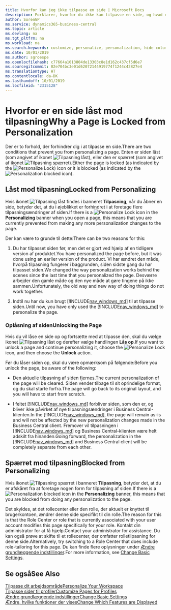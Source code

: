 ```yaml
---
title: Hvorfor kan jeg ikke tilpasse en side | Microsoft Docs
description: Forklarer, hvorfor du ikke kan tilpasse en side, og hvad du kan gøre for at låse den op, så du kan tilpasse den.
author: SorenGP
ms.service: dynamics365-business-central
ms.topic: article
ms.devlang: na
ms.tgt_pltfrm: na
ms.workload: na
ms.search.keywords: customize, personalize, personalization, hide columns, remove fields, move fields
ms.date: 10/01/2019
ms.author: sgroespe
ms.openlocfilehash: c77664a1013804de13303c8e1d162c437cf5d6e7
ms.sourcegitcommit: 02e704bc3e01d62072144919774f1244c42827e4
ms.translationtype: HT
ms.contentlocale: da-DK
ms.lasthandoff: 10/01/2019
ms.locfileid: "2315128"
---
```

# <a name="why-a-page-is-locked-from-personalization"></a><span data-ttu-id="ddb63-103">Hvorfor er en side låst mod tilpasning</span><span class="sxs-lookup"><span data-stu-id="ddb63-103">Why a Page is Locked from Personalization</span></span>

<span data-ttu-id="ddb63-104">Der er to forhold, der forhindrer dig i at tilpasse en side.</span><span class="sxs-lookup"><span data-stu-id="ddb63-104">There are two conditions that prevent you from personalizing a page.</span></span> <span data-ttu-id="ddb63-105">Enten er siden låst (som angivet af ikonet ![Tilpasning låst](media/personalization-lock-icon.png "Tilpasning låst")), eller den er spærret (som angivet af ikonet ![Tilpasning spærret](media/personalization-blocked-icon.png "Tilpasning spærret")).</span><span class="sxs-lookup"><span data-stu-id="ddb63-105">Either the page is locked (as indicated by the ![Personalize Lock](media/personalization-lock-icon.png "Personalize lock")) icon or it is blocked (as indicated by the ![Personalization blocked](media/personalization-blocked-icon.png "Personalization blocked") icon).</span></span>

## <a name="locked-from-personalizing"></a><span data-ttu-id="ddb63-106">Låst mod tilpasning</span><span class="sxs-lookup"><span data-stu-id="ddb63-106">Locked from Personalizing</span></span>

<span data-ttu-id="ddb63-107">Hvis ikonet ![Tilpasning låst](media/personalization-lock-icon.png "Tilpasning låst") findes i banneret **Tilpasning**, når du åbner en side, betyder det, at du i øjeblikket er forhindret i at foretage flere tilpasningsændringer af siden.</span><span class="sxs-lookup"><span data-stu-id="ddb63-107">If there is a ![Personalize Lock](media/personalization-lock-icon.png "Personalize lock") icon in the **Personalizing** banner when you open a page, this means that you are currently prevented from making any more personalization changes to the page.</span></span>

<!-- This is because we changed the way personalization works behind the scenes since the last time that you personalized the page. Unfortunately, the old way and new of doing things do not work together.

The page currently includes the last personalization changes that you made. If you want to continue personalizing the page, then you can choose the lock icon and then **Unlock**. Just be aware that if you choose to unlock the page, the current personalization of the page will be cleared, and you will have to start from scratch.
-->

<span data-ttu-id="ddb63-108">Der kan være to grunde til dette:</span><span class="sxs-lookup"><span data-stu-id="ddb63-108">There can be two reasons for this:</span></span>

1. <span data-ttu-id="ddb63-109">Du har tilpasset siden før, men det er gjort ved hjælp af en tidligere version af produktet.</span><span class="sxs-lookup"><span data-stu-id="ddb63-109">You have personalized the page before, but it was done using an earlier version of the product.</span></span> <span data-ttu-id="ddb63-110">Vi har ændret den måde, hvorpå tilpasning fungerer i baggrunden, siden sidste gang du har tilpasset siden.</span><span class="sxs-lookup"><span data-stu-id="ddb63-110">We changed the way personalization works behind the scenes since the last time that you personalized the page.</span></span> <span data-ttu-id="ddb63-111">Desværre arbejder den gamle måde og den nye måde at gøre tingene på ikke sammen.</span><span class="sxs-lookup"><span data-stu-id="ddb63-111">Unfortunately, the old way and new way of doing things do not work together.</span></span>

2. <span data-ttu-id="ddb63-112">Indtil nu har du kun brugt [!INCLUDE[nav_windows_md](includes/nav_windows_md.md)] til at tilpasse siden.</span><span class="sxs-lookup"><span data-stu-id="ddb63-112">Until now, you have only used the [!INCLUDE[nav_windows_md](includes/nav_windows_md.md)] to personalize the page.</span></span>

### <a name="unlocking-the-page"></a><span data-ttu-id="ddb63-113">Oplåsning af siden</span><span class="sxs-lookup"><span data-stu-id="ddb63-113">Unlocking the Page</span></span>

<span data-ttu-id="ddb63-114">Hvis du vil låse en side op og fortsætte med at tilpasse den, skal du vælge ikonet ![Tilpasning låst](media/personalization-lock-icon.png "Tilpasning låst") og derefter vælge handlingen **Lås op**.</span><span class="sxs-lookup"><span data-stu-id="ddb63-114">If you want to unlock a page and continue personalizing it, choose the ![Personalize Lock](media/personalization-lock-icon.png "Personalize lock") icon, and then choose the **Unlock** action.</span></span>  

<span data-ttu-id="ddb63-115">Før du låser siden op, skal du være opmærksom på følgende:</span><span class="sxs-lookup"><span data-stu-id="ddb63-115">Before you unlock the page, be aware of the following:</span></span>

- <span data-ttu-id="ddb63-116">Den aktuelle tilpasning af siden fjernes.</span><span class="sxs-lookup"><span data-stu-id="ddb63-116">The current personalization of the page will be cleared.</span></span> <span data-ttu-id="ddb63-117">Siden vender tilbage til sit oprindelige format, og du skal starte forfra.</span><span class="sxs-lookup"><span data-stu-id="ddb63-117">The page will go back to its original layout, and you will have to start from scratch.</span></span>

- <span data-ttu-id="ddb63-118">I feltet [!INCLUDE[nav_windows_md](includes/nav_windows_md.md)] forbliver siden, som den er, og bliver ikke påvirket af nye tilpasningsændringer i Business Central-klienten.</span><span class="sxs-lookup"><span data-stu-id="ddb63-118">In the [!INCLUDE[nav_windows_md](includes/nav_windows_md.md)], the page will remain as-is and will not be affected by the new personalization changes made in the Business Central client.</span></span> <span data-ttu-id="ddb63-119">Fremover vil tilpasningen i [!INCLUDE[nav_windows_md](includes/nav_windows_md.md)] og Business Central-klienten være helt adskilt fra hinanden.</span><span class="sxs-lookup"><span data-stu-id="ddb63-119">Going forward, the personalization in the [!INCLUDE[nav_windows_md](includes/nav_windows_md.md)] and Business Central client will be completely separate from each other.</span></span>

## <a name="blocked-from-personalizing"></a><span data-ttu-id="ddb63-120">Spærret mod tilpasning</span><span class="sxs-lookup"><span data-stu-id="ddb63-120">Blocked from Personalizing</span></span>

<span data-ttu-id="ddb63-121">Hvis ikonet ![Tilpasning spærret](media/personalization-blocked-icon.png "Tilpasning spærret") i banneret **Tilpasning**, betyder det, at du er afskåret fra at foretage nogen form for tilpasning af siden.</span><span class="sxs-lookup"><span data-stu-id="ddb63-121">If there is a ![Personalization blocked](media/personalization-blocked-icon.png "Personalization blocked") icon in the **Personalizing** banner, this means that you are blocked from doing any personalization to the page.</span></span>

<!-- Only text is translated, so removing this image for non-English UX reasons.  ![Personalize blocked](media/personalization-blocked.png "Personalize lock") -->

<span data-ttu-id="ddb63-122">Det skyldes, at det rollecenter eller den rolle, der aktuelt er knyttet til brugerkontoen, ændrer denne side specifikt til din rolle.</span><span class="sxs-lookup"><span data-stu-id="ddb63-122">The reason for this is that the Role Center or role that is currently associated with your user account modifies this page specifically for your role.</span></span> <span data-ttu-id="ddb63-123">Kontakt din administrator for at få hjælp.</span><span class="sxs-lookup"><span data-stu-id="ddb63-123">Contact your administrator for assistance.</span></span> <span data-ttu-id="ddb63-124">Du kan også prøve at skifte til et rollecenter, der omfatter rolletilpasning for denne side.</span><span class="sxs-lookup"><span data-stu-id="ddb63-124">Alternatively, try switching to a Role Center that does include role-tailoring for this page.</span></span> <span data-ttu-id="ddb63-125">Du kan finde flere oplysninger under [Ændre grundlæggende indstillinger](ui-change-basic-settings.md).</span><span class="sxs-lookup"><span data-stu-id="ddb63-125">For more information, see [Change Basic Settings](ui-change-basic-settings.md).</span></span>

## <a name="see-also"></a><span data-ttu-id="ddb63-126">Se også</span><span class="sxs-lookup"><span data-stu-id="ddb63-126">See Also</span></span>
[<span data-ttu-id="ddb63-127">Tilpasse dit arbejdsområde</span><span class="sxs-lookup"><span data-stu-id="ddb63-127">Personalize Your Workspace</span></span>](ui-personalization-user.md)  
[<span data-ttu-id="ddb63-128">Tilpasse sider til profiler</span><span class="sxs-lookup"><span data-stu-id="ddb63-128">Customize Pages for Profiles</span></span>](ui-personalization-manage.md)  
[<span data-ttu-id="ddb63-129">Ændre grundlæggende indstillinger</span><span class="sxs-lookup"><span data-stu-id="ddb63-129">Change Basic Settings</span></span>](ui-change-basic-settings.md)  
[<span data-ttu-id="ddb63-130">Ændre, hvilke funktioner der vises</span><span class="sxs-lookup"><span data-stu-id="ddb63-130">Change Which Features are Displayed</span></span>](ui-experiences.md)  
